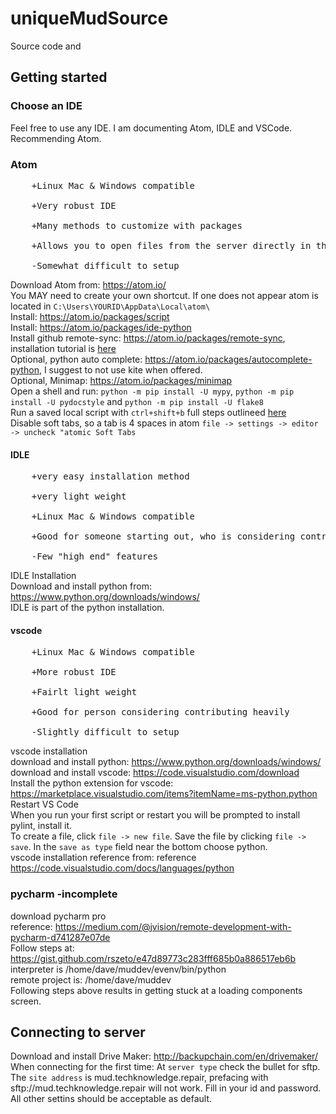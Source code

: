 # uniqueMudSource
Source code and 

## Getting started

### Choose an IDE<br>
Feel free to use any IDE. I am documenting Atom, IDLE and VSCode. Recommending Atom.<br>

### Atom<br>
<pre>
	+Linux Mac & Windows compatible<br>
	+Very robust IDE<br>
	+Many methods to customize with packages<br>
	+Allows you to open files from the server directly in the IDE<br>
 	-Somewhat difficult to setup
</pre>
Download Atom from: https://atom.io/<br>
You MAY need to create your own shortcut. If one does not appear atom is located in `C:\Users\YOURID\AppData\Local\atom\`<br>
Install: https://atom.io/packages/script<br>
Install: https://atom.io/packages/ide-python<br>
Install github remote-sync: https://atom.io/packages/remote-sync, installation tutorial is [here](https://github.com/davewiththenicehat/uniqueMudSource/wiki/Atom:-github-sync)<br>
Optional, python auto complete: https://atom.io/packages/autocomplete-python, I suggest to not use kite when offered.<br>
Optional, Minimap: https://atom.io/packages/minimap<br>
Open a shell and run: `python -m pip install -U mypy`, `python -m pip install -U pydocstyle` and `python -m pip install -U flake8`<br>
Run a saved local script with `ctrl+shift+b` full steps outlineed [here](https://github.com/davewiththenicehat/uniqueMudSource/wiki/Atom:-running-local-script)<br>
Disable soft tabs, so a tab is 4 spaces in atom `file -> settings -> editor -> uncheck "atomic Soft Tabs`<br>
	
#### IDLE<br>
<pre>
	+very easy installation method<br>
	+very light weight<br>
	+Linux Mac & Windows compatible<br>
	+Good for someone starting out, who is considering contributing code<br>
	-Few "high end" features
</pre>
IDLE Installation<br>
Download and install python from: https://www.python.org/downloads/windows/<br>
IDLE is part of the python installation.<br>
	
#### vscode<br>
<pre>
	+Linux Mac & Windows compatible<br>
	+More robust IDE<br>
	+Fairlt light weight<br>
	+Good for person considering contributing heavily<br>
 	-Slightly difficult to setup
</pre>
vscode installation<br>
download and install python: https://www.python.org/downloads/windows/<br>
download and install vscode: https://code.visualstudio.com/download<br>
Install the python extension for vscode: https://marketplace.visualstudio.com/items?itemName=ms-python.python<br>
Restart VS Code<br>
When you run your first script or restart you will be prompted to install pylint, install it.<br>
To create a file, click `file -> new file`. Save the file by clicking `file -> save`. In the `save as type` field near the bottom choose python.<br>
vscode installation reference from: reference https://code.visualstudio.com/docs/languages/python<br>




### pycharm -incomplete<br>
download pycharm pro<br>
reference: https://medium.com/@jvision/remote-development-with-pycharm-d741287e07de<br>
Follow steps at: https://gist.github.com/rszeto/e47d89773c283fff685b0a886517eb6b<br>
interpreter is /home/dave/muddev/evenv/bin/python<br>
remote project is: /home/dave/muddev<br>
Following steps above results in getting stuck at a loading components screen.

## Connecting to server
Download and install Drive Maker: http://backupchain.com/en/drivemaker/<br>
When connecting for the first time:
At `server type` check the bullet for sftp.
The `site address` is mud.techknowledge.repair, prefacing with sftp://mud.techknowledge.repair will not work.
Fill in your id and password. All other settins should be acceptable as default.
